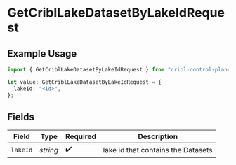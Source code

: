 # GetCriblLakeDatasetByLakeIdRequest

## Example Usage

```typescript
import { GetCriblLakeDatasetByLakeIdRequest } from "cribl-control-plane/models/operations";

let value: GetCriblLakeDatasetByLakeIdRequest = {
  lakeId: "<id>",
};
```

## Fields

| Field                              | Type                               | Required                           | Description                        |
| ---------------------------------- | ---------------------------------- | ---------------------------------- | ---------------------------------- |
| `lakeId`                           | *string*                           | :heavy_check_mark:                 | lake id that contains the Datasets |